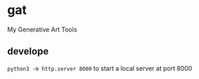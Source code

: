 # gat

My Generative Art Tools

## develope

`python3 -m http.server 8000` to start a local server at port 8000
